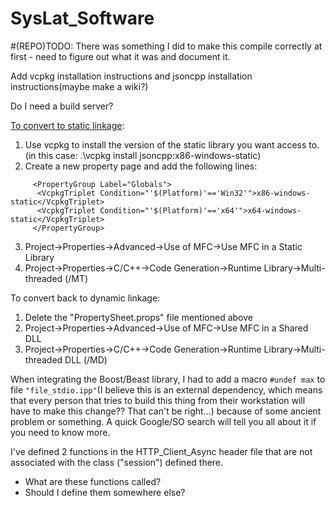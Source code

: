 # SysLat_Software

#(REPO)TODO:
There was something I did to make this compile correctly at first - need to figure out what it was and document it.

Add vcpkg installation instructions and jsoncpp installation instructions(maybe make a wiki?)

Do I need a build server?


[To convert to static linkage](https://devblogs.microsoft.com/cppblog/vcpkg-updates-static-linking-is-now-available/):
  1. Use vcpkg to install the version of the static library you want access to. (in this case: .\vcpkg install jsoncpp:x86-windows-static)
  2. Create a new property page and add the following lines:
  ```
       <PropertyGroup Label="Globals">
        <VcpkgTriplet Condition="'$(Platform)'=='Win32'">x86-windows-static</VcpkgTriplet>
        <VcpkgTriplet Condition="'$(Platform)'=='x64'">x64-windows-static</VcpkgTriplet>
       </PropertyGroup>
  ```      
  3. Project->Properties->Advanced->Use of MFC->Use MFC in a Static Library
  4. Project->Properties->C/C++->Code Generation->Runtime Library->Multi-threaded (/MT)
  
To convert back to dynamic linkage:
  1. Delete the "PropertySheet.props" file mentioned above
  2. Project->Properties->Advanced->Use of MFC->Use MFC in a Shared DLL
  3. Project->Properties->C/C++->Code Generation->Runtime Library->Multi-threaded DLL (/MD)

When integrating the Boost/Beast library, I had to add a macro ```#undef max``` to file ```"file_stdio.ipp"```(I believe this is an external dependency, which means that every person that tries to build this thing from their workstation will have to make this change?? That can't be right...) because of some ancient problem or something. A quick Google/SO search will tell you all about it if you need to know more.

I've defined 2 functions in the HTTP_Client_Async header file that are not associated with the class ("session") defined there. 
- What are these functions called? 
- Should I define them somewhere else?